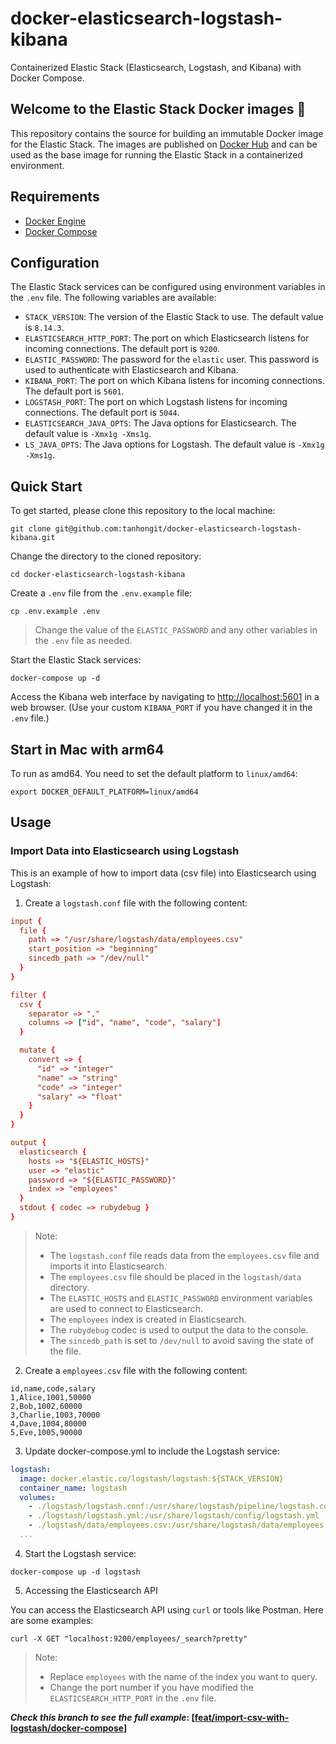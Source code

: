 # docker-elasticsearch-logstash-kibana

Containerized Elastic Stack (Elasticsearch, Logstash, and Kibana) with Docker Compose.

## Welcome to the **Elastic Stack** Docker images 🐳

This repository contains the source for building an immutable Docker image for the Elastic Stack. The images are published on [Docker Hub](https://hub.docker.com/u/elastic) and can be used as the base image for running the Elastic Stack in a containerized environment.

## Requirements

- [Docker Engine](https://docs.docker.com/install/)
- [Docker Compose](https://docs.docker.com/compose/install/)

## Configuration

The Elastic Stack services can be configured using environment variables in the `.env` file. The following variables are available:

- `STACK_VERSION`: The version of the Elastic Stack to use. The default value is `8.14.3`.
- `ELASTICSEARCH_HTTP_PORT`: The port on which Elasticsearch listens for incoming connections. The default port is `9200`.
- `ELASTIC_PASSWORD`: The password for the `elastic` user. This password is used to authenticate with Elasticsearch and Kibana.
- `KIBANA_PORT`: The port on which Kibana listens for incoming connections. The default port is `5601`.
- `LOGSTASH_PORT`: The port on which Logstash listens for incoming connections. The default port is `5044`.
- `ELASTICSEARCH_JAVA_OPTS`: The Java options for Elasticsearch. The default value is `-Xmx1g -Xms1g`.
- `LS_JAVA_OPTS`: The Java options for Logstash. The default value is `-Xmx1g -Xms1g`.

## Quick Start

To get started, please clone this repository to the local machine:

```shell
git clone git@github.com:tanhongit/docker-elasticsearch-logstash-kibana.git
```

Change the directory to the cloned repository:

```shell
cd docker-elasticsearch-logstash-kibana
```

Create a `.env` file from the `.env.example` file:

```shell
cp .env.example .env
```

> Change the value of the `ELASTIC_PASSWORD` and any other variables in the `.env` file as needed.

Start the Elastic Stack services:

```shell
docker-compose up -d
```

Access the Kibana web interface by navigating to [http://localhost:5601](http://localhost:5601) in a web browser. (Use your custom `KIBANA_PORT` if you have changed it in the `.env` file.)

## Start in Mac with arm64

To run as amd64. You need to set the default platform to `linux/amd64`:

```shell
export DOCKER_DEFAULT_PLATFORM=linux/amd64
```

## Usage

### Import Data into Elasticsearch using Logstash

This is an example of how to import data (csv file) into Elasticsearch using Logstash:

1. Create a `logstash.conf` file with the following content:

```conf
input {
  file {
    path => "/usr/share/logstash/data/employees.csv"
    start_position => "beginning"
    sincedb_path => "/dev/null"
  }
}

filter {
  csv {
    separator => ","
    columns => ["id", "name", "code", "salary"]
  }

  mutate {
    convert => {
      "id" => "integer"
      "name" => "string"
      "code" => "integer"
      "salary" => "float"
    }
  }
}

output {
  elasticsearch {
    hosts => "${ELASTIC_HOSTS}"
    user => "elastic"
    password => "${ELASTIC_PASSWORD}"
    index => "employees"
  }
  stdout { codec => rubydebug }
}
```

> Note:
> - The `logstash.conf` file reads data from the `employees.csv` file and imports it into Elasticsearch.
> - The `employees.csv` file should be placed in the `logstash/data` directory.
> - The `ELASTIC_HOSTS` and `ELASTIC_PASSWORD` environment variables are used to connect to Elasticsearch.
> - The `employees` index is created in Elasticsearch.
> - The `rubydebug` codec is used to output the data to the console.
> - The `sincedb_path` is set to `/dev/null` to avoid saving the state of the file.

2. Create a `employees.csv` file with the following content:

```csv
id,name,code,salary
1,Alice,1001,50000
2,Bob,1002,60000
3,Charlie,1003,70000
4,Dave,1004,80000
5,Eve,1005,90000
```

3. Update docker-compose.yml to include the Logstash service:

```yml
logstash:
  image: docker.elastic.co/logstash/logstash:${STACK_VERSION}
  container_name: logstash
  volumes:
    - ./logstash/logstash.conf:/usr/share/logstash/pipeline/logstash.conf
    - ./logstash/logstash.yml:/usr/share/logstash/config/logstash.yml
    - ./logstash/data/employees.csv:/usr/share/logstash/data/employees.csv # Add this line
  ...
```

4. Start the Logstash service:

```shell
docker-compose up -d logstash
```

5. Accessing the Elasticsearch API

You can access the Elasticsearch API using `curl` or tools like Postman. Here are some examples:

```shell
curl -X GET "localhost:9200/employees/_search?pretty"
```

> Note: 
> - Replace `employees` with the name of the index you want to query.
> - Change the port number if you have modified the `ELASTICSEARCH_HTTP_PORT` in the `.env` file.

**_Check this branch to see the full example_: [[feat/import-csv-with-logstash/docker-compose](https://github.com/tanhongit/docker-elasticsearch-logstash-kibana/blob/feat/import-csv-with-logstash/logstash/logstash.conf)]**

